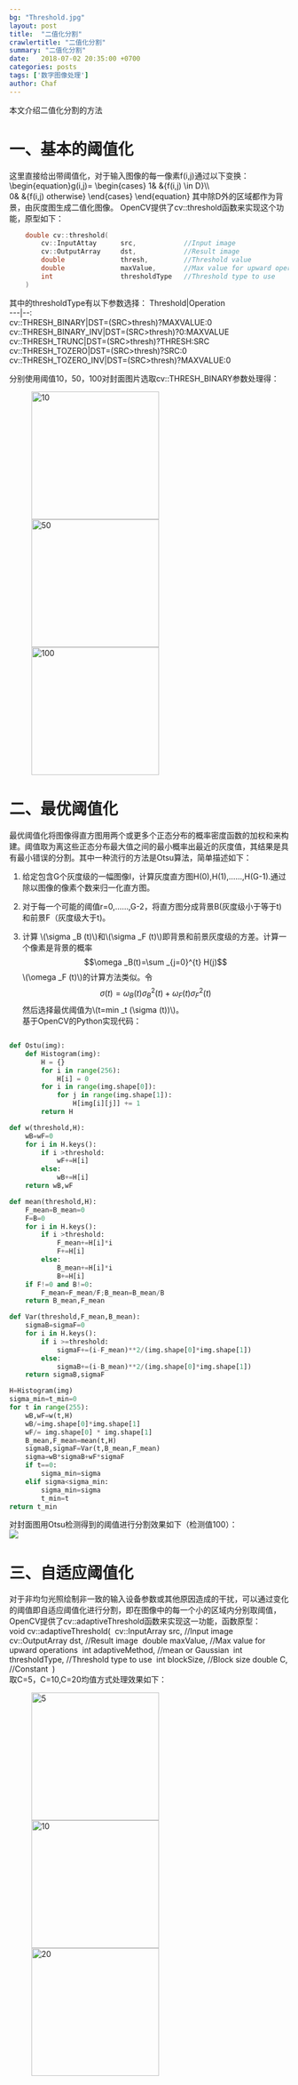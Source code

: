 ```yaml
---
bg: "Threshold.jpg"
layout: post
title:  "二值化分割"
crawlertitle: "二值化分割"
summary: "二值化分割"
date:   2018-07-02 20:35:00 +0700
categories: posts
tags: ['数字图像处理']
author: Chaf
---
```

本文介绍二值化分割的方法
# 一、基本的阈值化  
这里直接给出带阈值化，对于输入图像的每一像素f(i,j)通过以下变换：
\begin{equation}g(i,j)=
\begin{cases}
1& &{f(i,j) \in D}\\\\  
0& &{f(i,j) otherwise}
\end{cases}
\end{equation}
其中除D外的区域都作为背景，由灰度图生成二值化图像。 
OpenCV提供了cv::threshold函数来实现这个功能，原型如下：  
```c++
	double cv::threshold(
		cv::InputAttay		src,			//Input image
		cv::OutputArray		dst,			//Result image
		double				thresh,			//Threshold value
		double 				maxValue,		//Max value for upward operation
		int 				thresholdType	//Threshold type to use
	)
```
其中的thresholdType有以下参数选择：
Threshold|Operation  
---|--:  
cv::THRESH_BINARY|DST=(SRC>thresh)?MAXVALUE:0  
cv::THRESH_BINARY_INV|DST=(SRC>thresh)?0:MAXVALUE  
cv::THRESH_TRUNC|DST=(SRC>thresh)?THRESH:SRC  
cv::THRESH_TOZERO|DST=(SRC>thresh)?SRC:0  
cv::THRESH_TOZERO_INV|DST=(SRC>thresh)?MAXVALUE:0  

分别使用阈值10，50，100对封面图片选取cv::THRESH_BINARY参数处理得：  
<figure class="Img">
	<img src="/assets/images/Threshold/Simple10.jpg" title='10' width='230'/>
	<img src="/assets/images/Threshold/Simple50.jpg" title='50' width='230'/>
	<img src="/assets/images/Threshold/Simple100.jpg" title='100' width='230'/>
</figure>    

# 二、最优阈值化   
最优阈值化将图像得直方图用两个或更多个正态分布的概率密度函数的加权和来构建。阈值取为离这些正态分布最大值之间的最小概率出最近的灰度值，其结果是具有最小错误的分割。其中一种流行的方法是Otsu算法，简单描述如下：  
1. 给定包含G个灰度级的一幅图像I，计算灰度直方图H(0),H(1),……,H(G-1).通过除以图像的像素个数来归一化直方图。  

2. 对于每一个可能的阈值r=0,……,G-2，将直方图分成背景B(灰度级小于等于t)和前景F（灰度级大于t)。   

3. 计算 \\(\sigma _B (t)\\)和\\(\sigma _F (t)\\)即背景和前景灰度级的方差。计算一个像素是背景的概率$$\omega _B(t)=\sum _{j=0}^{t} H(j)$$ \\(\omega _F (t)\\)的计算方法类似。令$$\sigma (t)=\omega _B (t) \sigma _B ^2 (t) + \omega _F (t) \sigma _F ^2 (t)$$然后选择最优阈值为\\(t=min _t (\sigma (t))\\)。  
    基于OpenCV的Python实现代码：  

  ```python

  def Ostu(img):
      def Histogram(img):
          H = {}
          for i in range(256):
              H[i] = 0
          for i in range(img.shape[0]):
              for j in range(img.shape[1]):
                  H[img[i][j]] += 1
          return H
  
  def w(threshold,H):
      wB=wF=0
      for i in H.keys():
          if i >threshold:
              wF+=H[i]
          else:
              wB+=H[i]
      return wB,wF
  
  def mean(threshold,H):
      F_mean=B_mean=0
      F=B=0
      for i in H.keys():
          if i >threshold:
              F_mean+=H[i]*i
              F+=H[i]
          else:
              B_mean+=H[i]*i
              B+=H[i]
      if F!=0 and B!=0:
          F_mean=F_mean/F;B_mean=B_mean/B
      return B_mean,F_mean
  
  def Var(threshold,F_mean,B_mean):
      sigmaB=sigmaF=0
      for i in H.keys():
          if i >=threshold:
              sigmaF+=(i-F_mean)**2/(img.shape[0]*img.shape[1])
          else:
              sigmaB+=(i-B_mean)**2/(img.shape[0]*img.shape[1])
      return sigmaB,sigmaF
  
  H=Histogram(img)
  sigma_min=t_min=0
  for t in range(255):
      wB,wF=w(t,H)
      wB/=img.shape[0]*img.shape[1]
      wF/= img.shape[0] * img.shape[1]
      B_mean,F_mean=mean(t,H)
      sigmaB,sigmaF=Var(t,B_mean,F_mean)
      sigma=wB*sigmaB+wF*sigmaF
      if t==0:
          sigma_min=sigma
      elif sigma<sigma_min:
          sigma_min=sigma
          t_min=t
  return t_min
  ```
  对封面图用Otsu检测得到的阈值进行分割效果如下（检测值100）：  
  ![](/assets/images/Threshold/Otsu.jpg)

# 三、自适应阈值化  
对于非均匀光照绘制非一致的输入设备参数或其他原因造成的干扰，可以通过变化的阈值即自适应阈值化进行分割，即在图像中的每一个小的区域内分别取阈值，OpenCV提供了cv::adaptiveThreshold函数来实现这一功能，函数原型：  
​	void cv::adaptiveThreshold(
​		cv::InputArray		src,			//Input image
​		cv::OutputArray		dst,			//Result image
​		double				maxValue,		//Max value for upward operations
​		int					adaptiveMethod,	//mean or Gaussian
​		int 					thresholdType,	//Threshold type to use
​		int 					blockSize,		//Block size
​		double 				C,				//Constant
​	)		
取C=5，C=10,C=20均值方式处理效果如下：   

<figure class="Img">
	<img src="/assets/images/Threshold/adaptive_threshold_5.jpg" title='5' width='230'/>
	<img src="/assets/images/Threshold/adaptive_threshold_10.jpg" title='10' width='230'/>
	<img src="/assets/images/Threshold/adaptive_threshold_20.jpg" title='20' width='230'/>
</figure>